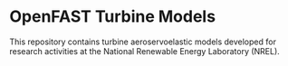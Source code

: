 # OpenFAST Turbine Models

This repository contains turbine aeroservoelastic models developed for research activities at the National Renewable Energy Laboratory (NREL). 
